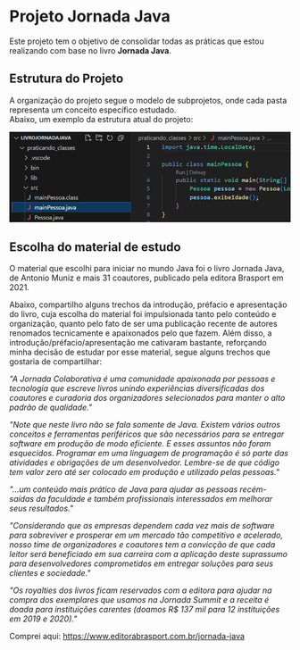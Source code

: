 # Projeto Jornada Java

Este projeto tem o objetivo de consolidar todas as práticas que estou realizando com base no livro **Jornada Java**.

## Estrutura do Projeto  
A organização do projeto segue o modelo de subprojetos, onde cada pasta representa um conceito específico estudado.  
Abaixo, um exemplo da estrutura atual do projeto:

![Estrutura do Projeto](https://github.com/thayana-ferreira/PraticandoLivroJornadaJava/blob/main/docs/imagens/image.png) 

## Escolha do material de estudo

O material que escolhi para iniciar no mundo Java foi o livro Jornada Java, de Antonio Muniz e mais 31 coautores, publicado pela editora Brasport em 2021.

Abaixo, compartilho alguns trechos da introdução, préfacio e apresentação do livro, cuja escolha do material foi impulsionada tanto pelo conteúdo e organização, quanto pelo fato de ser uma publicação recente de autores renomados tecnicamente e apaixonados pelo que fazem. Além disso, a introdução/préfacio/apresentação me cativaram bastante, reforçando minha decisão de estudar por esse material, segue alguns trechos que gostaria de compartilhar:

*"A Jornada Colaborativa é uma comunidade apaixonada por pessoas e tecnologia que escreve livros unindo experiências diversificadas dos coautores e curadoria dos organizadores selecionados para manter o alto padrão de qualidade."*

*"Note que neste livro não se fala somente de Java. Existem vários outros conceitos e ferramentas periféricos que são necessários para se entregar software em produção de modo eficiente. E esses assuntos não foram esquecidos. Programar em uma linguagem de programação é só parte das atividades e obrigações de um desenvolvedor. Lembre-se de que código tem valor zero até ser colocado em produção e utilizado pelas pessoas."*

*"...um conteúdo mais prático de Java para ajudar as pessoas recém-saídas da faculdade e também profissionais interessados em melhorar seus resultados."*

*"Considerando que as empresas dependem cada vez mais de software para sobreviver e prosperar em um mercado tão competitivo e acelerado, nosso time de organizadores e coautores tem a convicção de que cada leitor será beneficiado em sua carreira com a aplicação deste suprassumo para desenvolvedores comprometidos em entregar soluções para seus clientes e sociedade."*

*"Os royalties dos livros ficam reservados com a editora para ajudar na compra dos exemplares que usamos na Jornada Summit e a receita é doada para instituições carentes (doamos R$ 137 mil para 12 instituições em 2019 e 2020)."*

Comprei aqui: https://www.editorabrasport.com.br/jornada-java
